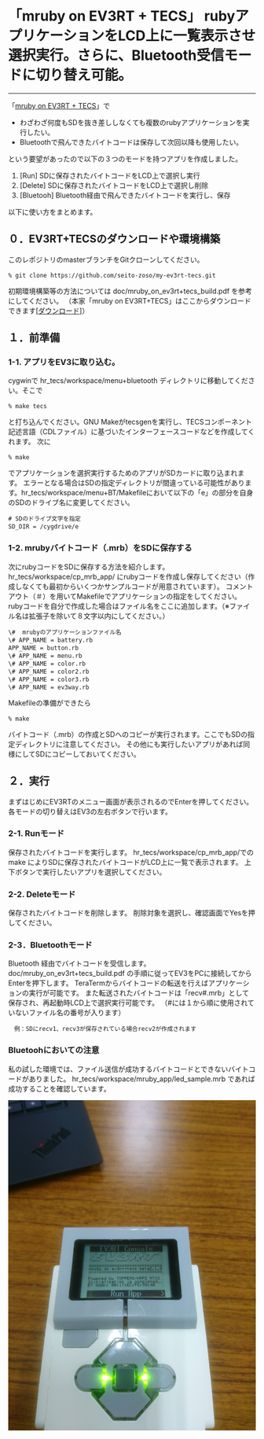 # 「mruby on EV3RT + TECS」 rubyアプリケーションをLCD上に一覧表示させ選択実行。さらに、Bluetooth受信モードに切り替え可能。
---
「[mruby on EV3RT + TECS](https://www.toppers.jp/tecs.html)」で
- わざわざ何度もSDを抜き差ししなくても複数のrubyアプリケーションを実行したい。
- Bluetoothで飛んできたバイトコードは保存して次回以降も使用したい。

という要望があったので以下の３つのモードを持つアプリを作成しました。

1. [Run] SDに保存されたバイトコードをLCD上で選択し実行
1. [Delete] SDに保存されたバイトコードをLCD上で選択し削除
1. [Bluetooh] Bluetooth経由で飛んできたバイトコードを実行し、保存

以下に使い方をまとめます。

## ０．EV3RT+TECSのダウンロードや環境構築

このレポジトリのmasterブランチをGitクローンしてください。

    % git clone https://github.com/seito-zoso/my-ev3rt-tecs.git

初期環境構築等の方法については doc/mruby_on_ev3rt+tecs_build.pdf を参考にしてください。
（本家「mruby on EV3RT+TECS」はここからダウンロードできます[[ダウンロード](https://www.toppers.jp/tecs.html)]）

## １．前準備

### 1-1. アプリをEV3に取り込む。
cygwinで hr_tecs/workspace/menu+bluetooth ディレクトリに移動してください。そこで

    % make tecs

と打ち込んでください。GNU Makeがtecsgenを実行し、TECSコンポーネント記述言語（CDLファイル）に基づいたインターフェースコードなどを作成してくれます。
次に

    % make

でアプリケーションを選択実行するためのアプリがSDカードに取り込まれます。
エラーとなる場合はSDの指定ディレクトリが間違っている可能性があります。hr_tecs/workspace/menu+BT/Makefileにおいて以下の「e」の部分を自身のSDのドライブ名に変更してください。

    # SDのドライブ文字を指定
    SD_DIR = /cygdrive/e

### 1-2. mrubyバイトコード（.mrb）をSDに保存する
次にrubyコードをSDに保存する方法を紹介します。
hr_tecs/workspace/cp_mrb_app/ にrubyコードを作成し保存してください（作成しなくても最初からいくつかサンプルコードが用意されています）。
コメントアウト（＃）を用いてMakefileでアプリケーションの指定をしてください。rubyコードを自分で作成した場合はファイル名をここに追加します。（※ファイル名は拡張子を除いて８文字以内にしてください。）

    \#  mrubyのアプリケーションファイル名
    \# APP_NAME = battery.rb
    APP_NAME = button.rb
    \# APP_NAME = menu.rb
    \# APP_NAME = color.rb
    \# APP_NAME = color2.rb
    \# APP_NAME = color3.rb
    \# APP_NAME = ev3way.rb

Makefileの準備ができたら

    % make

バイトコード（.mrb）の作成とSDへのコピーが実行されます。ここでもSDの指定ディレクトリに注意してください。
その他にも実行したいアプリがあれば同様にしてSDにコピーしておいてください。


## ２．実行
まずはじめにEV3RTのメニュー画面が表示されるのでEnterを押してください。
各モードの切り替えはEV3の左右ボタンで行います。

### 2-1. Runモード
保存されたバイトコードを実行します。
hr_tecs/workspace/cp_mrb_app/での make によりSDに保存されたバイトコードがLCD上に一覧で表示されます。
上下ボタンで実行したいアプリを選択してください。

### 2-2. Deleteモード
保存されたバイトコードを削除します。
削除対象を選択し、確認画面でYesを押してください。

### 2-3．Bluetoothモード
Bluetooth 経由でバイトコードを受信します。
doc/mruby_on_ev3rt+tecs_build.pdf の手順に従ってEV3をPCに接続してからEnterを押下します。
TeraTermからバイトコードの転送を行えばアプリケーションの実行が可能です。
また転送されたバイトコードは「recv#.mrb」として保存され、再起動時LCD上で選択実行可能です。
（#には１から順に使用されていないファイル名の番号が入ります）

    　例：SDにrecv1、recv3が保存されている場合recv2が作成されます

### Bluetoohにおいての注意
私の試した環境では、ファイル送信が成功するバイトコードとできないバイトコードがありました。
hr_tecs/workspace/mruby_app/led_sample.mrb であれば成功することを確認しています。

![画像テスト](https://github.com/seito-zoso/my-ev3rt-tecs/blob/images/DSC_0149.JPG)
